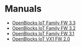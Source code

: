 # Manuals
* [OpenBlocks IoT Family FW 3.3](./3.3/README.md)
* [OpenBlocks IoT Family FW 3.2](./3.2/README.md)
* [OpenBlocks IoT Family FW 3.1](./3.1/README.md)
* [OpenBlocks IoT VX1 FW 2.0](./2.0/README.md)
